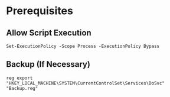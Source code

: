 # Prerequisites

## Allow Script Execution

```shell
Set-ExecutionPolicy -Scope Process -ExecutionPolicy Bypass
```

## Backup (If Necessary)

```shell
reg export "HKEY_LOCAL_MACHINE\SYSTEM\CurrentControlSet\Services\DoSvc" "Backup.reg"
```
